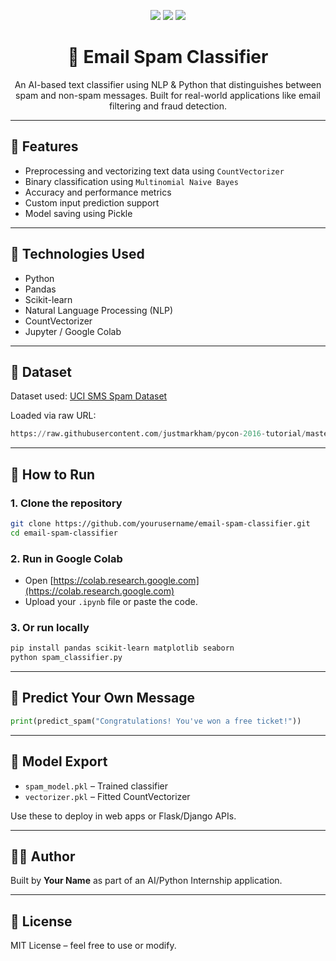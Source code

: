 <p align="center">
  <img src="https://img.shields.io/badge/Project-Email%20Spam%20Classifier-brightgreen?style=for-the-badge&logo=python&logoColor=white" />
  <img src="https://img.shields.io/badge/NLP-Scikit--Learn-orange?style=for-the-badge&logo=scikit-learn&logoColor=white" />
  <img src="https://img.shields.io/badge/Language-Python-blue?style=for-the-badge&logo=python&logoColor=white" />
</p>

<h1 align="center">📧 Email Spam Classifier</h1>

<p align="center">
An AI-based text classifier using NLP & Python that distinguishes between spam and non-spam messages. Built for real-world applications like email filtering and fraud detection.
</p>

---

## 🚀 Features
- Preprocessing and vectorizing text data using `CountVectorizer`
- Binary classification using `Multinomial Naive Bayes`
- Accuracy and performance metrics
- Custom input prediction support
- Model saving using Pickle

---

## 🧠 Technologies Used
- Python
- Pandas
- Scikit-learn
- Natural Language Processing (NLP)
- CountVectorizer
- Jupyter / Google Colab

---

## 📁 Dataset
Dataset used: [UCI SMS Spam Dataset](https://archive.ics.uci.edu/ml/datasets/sms+spam+collection)

Loaded via raw URL:
```python
https://raw.githubusercontent.com/justmarkham/pycon-2016-tutorial/master/data/sms.tsv
```

---

## 🧪 How to Run

### 1. Clone the repository
```bash
git clone https://github.com/yourusername/email-spam-classifier.git
cd email-spam-classifier
```

### 2. Run in Google Colab
- Open [https://colab.research.google.com](https://colab.research.google.com)
- Upload your `.ipynb` file or paste the code.

### 3. Or run locally
```bash
pip install pandas scikit-learn matplotlib seaborn
python spam_classifier.py
```

---

## 🔮 Predict Your Own Message
```python
print(predict_spam("Congratulations! You've won a free ticket!"))
```

---

## 🧊 Model Export
- `spam_model.pkl` – Trained classifier
- `vectorizer.pkl` – Fitted CountVectorizer

Use these to deploy in web apps or Flask/Django APIs.

---

## 🧑‍💻 Author
Built by **Your Name** as part of an AI/Python Internship application.

---

## 📜 License
MIT License – feel free to use or modify.
